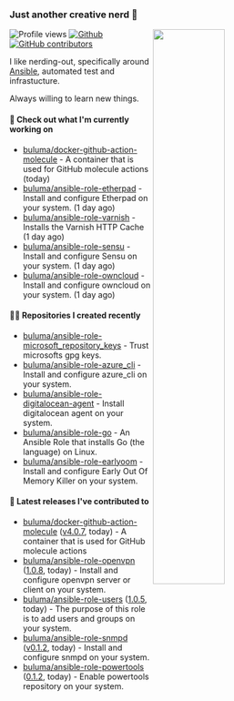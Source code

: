 ### Just another creative nerd 👋


![Profile views](https://gpvc.arturio.dev/buluma) <a href="https://gitstats.me/buluma">
  <img align="right" src="https://github-readme-stats.vercel.app/api?username=buluma&theme=gotham&show_icons=true" width="50%"/>
</a>
[![Github](https://img.shields.io/badge/-buluma-black?style=flat&labelColor=black&logo=github&logoColor=white&include_all_commits=true&count_private=true)](https://gitstats.me/buluma)
[![GitHub contributors](https://img.shields.io/github/contributors/buluma/badges.svg)](https://GitHub.com/buluma/badges/graphs/contributors/)

I like nerding-out, specifically around [Ansible](https://github.com/ansible/ansible), automated test and infrastucture.

Always willing to learn new things.

#### 👷 Check out what I'm currently working on

- [buluma/docker-github-action-molecule](https://github.com/buluma/docker-github-action-molecule) - A container that is used for GitHub molecule actions (today)
- [buluma/ansible-role-etherpad](https://github.com/buluma/ansible-role-etherpad) - Install and configure Etherpad on your system. (1 day ago)
- [buluma/ansible-role-varnish](https://github.com/buluma/ansible-role-varnish) - Installs the Varnish HTTP Cache (1 day ago)
- [buluma/ansible-role-sensu](https://github.com/buluma/ansible-role-sensu) - Install and configure Sensu on your system. (1 day ago)
- [buluma/ansible-role-owncloud](https://github.com/buluma/ansible-role-owncloud) - Install and configure owncloud on your system. (1 day ago)

#### 👨‍💻 Repositories I created recently

- [buluma/ansible-role-microsoft_repository_keys](https://github.com/buluma/ansible-role-microsoft_repository_keys) - Trust microsofts gpg keys.
- [buluma/ansible-role-azure_cli](https://github.com/buluma/ansible-role-azure_cli) - Install and configure azure_cli on your system.
- [buluma/ansible-role-digitalocean-agent](https://github.com/buluma/ansible-role-digitalocean-agent) - Install digitalocean agent on your system.
- [buluma/ansible-role-go](https://github.com/buluma/ansible-role-go) - An Ansible Role that installs Go (the language) on Linux.
- [buluma/ansible-role-earlyoom](https://github.com/buluma/ansible-role-earlyoom) - Install and configure Early Out Of Memory Killer on your system.

#### 🚀 Latest releases I've contributed to

- [buluma/docker-github-action-molecule](https://github.com/buluma/docker-github-action-molecule) ([v4.0.7](https://github.com/buluma/docker-github-action-molecule/releases/tag/v4.0.7), today) - A container that is used for GitHub molecule actions
- [buluma/ansible-role-openvpn](https://github.com/buluma/ansible-role-openvpn) ([1.0.8](https://github.com/buluma/ansible-role-openvpn/releases/tag/1.0.8), today) - Install and configure openvpn server or client on your system.
- [buluma/ansible-role-users](https://github.com/buluma/ansible-role-users) ([1.0.5](https://github.com/buluma/ansible-role-users/releases/tag/1.0.5), today) - The purpose of this role is to add users and groups on your system.
- [buluma/ansible-role-snmpd](https://github.com/buluma/ansible-role-snmpd) ([v0.1.2](https://github.com/buluma/ansible-role-snmpd/releases/tag/v0.1.2), today) - Install and configure snmpd on your system.
- [buluma/ansible-role-powertools](https://github.com/buluma/ansible-role-powertools) ([0.1.2](https://github.com/buluma/ansible-role-powertools/releases/tag/0.1.2), today) - Enable powertools repository on your system.


